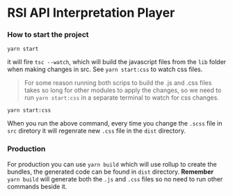 # RSI API Interpretation Player


### How to start the project

```
yarn start
```
it will fire `tsc --watch`, which will build the javascript files from the `lib` folder when making changes in src. See `yarn start:css` to watch css files.

> For some reason running both scrips to build the .js and .css files takes so long for other modules to apply the changes, so we need to run `yarn start:css` in a separate terminal to watch for css changes.

```
yarn start:css
```
When you run the above command, every time you change the `.scss` file in `src` diretory it will regenrate new `.css` file in the `dist` directory.

### Production
For production you can use `yarn build` which will use rollup to create the bundles, the generated code can be found in `dist` directory.
**Remember** `yarn build` will generate both the `.js` and `.css` files so no need to run other commands beside it.
